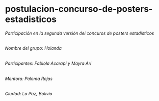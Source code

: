 # postulacion-concurso-de-posters-estadisticos
###### Participación en la segunda versión del concuros de posters estadísticos

###### Nombre del grupo: Holanda 
###### Participantes: Fabiola Acarapi y Mayra Ari
###### Mentora: Paloma Rojas
###### Ciudad: La Paz, Bolivia
